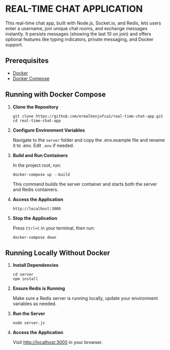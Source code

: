 # REAL-TIME CHAT APPLICATION

This real-time chat app, built with Node.js, Socket.io, and Redis, lets users enter a username, join unique chat rooms, and exchange messages instantly. It persists messages (showing the last 10 on join) and offers optional features like typing indicators, private messaging, and Docker support.

## Prerequisites

*   [Docker](https://docs.docker.com/get-docker/)
*   [Docker Compose](https://docs.docker.com/compose/install/)

## Running with Docker Compose

1.  **Clone the Repository**
    
    ```
    git clone https://github.com/ermalkonjufca1/real-time-chat-app.git
    cd real-time-chat-app
    ```
    
2.  **Configure Environment Variables**
    
    Navigate to the `server` folder and copy the .env.example file and rename it to .env.
    Edit `.env` if needed.
    
3.  **Build and Run Containers**
    
    In the project root, run:
    
    ```
    docker-compose up --build
    ```
    
    This command builds the server container and starts both the server and Redis containers.
    
4.  **Access the Application**
    
    ```
    http://localhost:3000
    ```
    
5.  **Stop the Application**
    
    Press `Ctrl+C` in your terminal, then run:
    
    ```
    docker-compose down
    ```
    

## Running Locally Without Docker

1.  **Install Dependencies**
    
    ```
    cd server
    npm install
    ```
    
2.  **Ensure Redis is Running**
    
    Make sure a Redis server is running locally, update your environment variables as needed.
    
3.  **Run the Server**
    
    ```
    node server.js
    ```
    
4.  **Access the Application**
    
    Visit [http://localhost:3000](http://localhost:3000) in your browser.